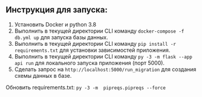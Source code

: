 ## Инструкция для запуска:

1) Установить Docker и python 3.8
2) Выполнить в текущей директории CLI команду `docker-compose -f db.yml up` для запуска базы данных.
3) Выполнить в текущей директории CLI команду `pip install -r requirements.txt` для установки зависимостей приложения.
4) Выполнить в текущей директории CLI команду `py -3 -m flask --app api run` для локального запуска приложения (порт 5000).
5) Сделать запрос на `http://localhost:5000/run_migration` для создания схемы данных в базе.

Обновить requirements.txt: `py -3 -m  pipreqs.pipreqs --force`